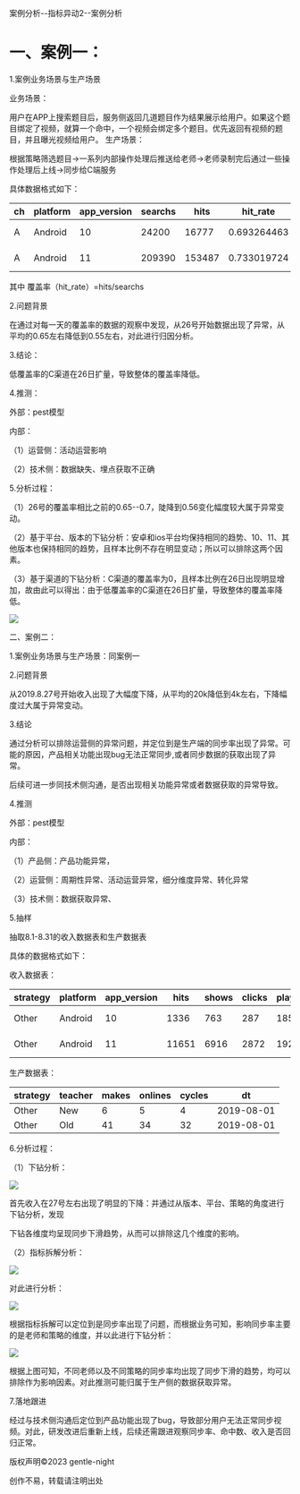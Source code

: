 案例分析--指标异动2--案例分析

# 一、案例一：

1.案例业务场景与生产场景

业务场景：

用户在APP上搜索题目后，服务侧返回几道题目作为结果展示给用户。如果这个题目绑定了视频，就算一个命中，一个视频会绑定多个题目。优先返回有视频的题目，并且曝光视频给用户。
生产场景：

根据策略筛选题目->一系列内部操作处理后推送给老师->老师录制完后通过一些操作处理后上线->同步给C端服务

具体数据格式如下：

| ch   | platform | app_version | searchs | hits   | hit_rate    | search_questions | hit_questions | hit_videos | dt         |
| ---- | -------- | ----------- | ------- | ------ | ----------- | ---------------- | ------------- | ---------- | ---------- |
| A    | Android  | 10          | 24200   | 16777  | 0.693264463 | 4840             | 3355.4        | 838.85     | 2018-03-01 |
| A    | Android  | 11          | 209390  | 153487 | 0.733019724 | 41878            | 30697.4       | 7674.35    | 2018-03-01 |

其中  覆盖率（hit_rate）=hits/searchs

2.问题背景

​	 在通过对每一天的覆盖率的数据的观察中发现，从26号开始数据出现了异常，从平均的0.65左右降低到0.55左右，对此进行归因分析。

3.结论：

低覆盖率的C渠道在26日扩量，导致整体的覆盖率降低。

4.推测：

外部：pest模型

内部：

（1）运营侧：活动运营影响

（2）技术侧：数据缺失、埋点获取不正确

5.分析过程：

（1）26号的覆盖率相比之前的0.65--0.7，陡降到0.56变化幅度较大属于异常变动。

（2）基于平台、版本的下钻分析：安卓和ios平台均保持相同的趋势、10、11、其他版本也保持相同的趋势，且样本比例不存在明显变动；所以可以排除这两个因素。

（3）基于渠道的下钻分析：C渠道的覆盖率为0，且样本比例在26日出现明显增加，故由此可以得出：由于低覆盖率的C渠道在26日扩量，导致整体的覆盖率降低。

![](https://pic-stored.oss-cn-beijing.aliyuncs.com/image/%E7%BB%B4%E5%BA%A6%E4%B8%8B%E9%92%BB1.png)



二、案例二：

1.案例业务场景与生产场景：同案例一



2.问题背景

​	 从2019.8.27号开始收入出现了大幅度下降，从平均的20k降低到4k左右，下降幅度过大属于异常变动。

3.结论

​	通过分析可以排除运营侧的异常问题，并定位到是生产端的同步率出现了异常。可能的原因，产品相关功能出现bug无法正常同步,或者同步数据的获取出现了异常。

​	后续可进一步同技术侧沟通，是否出现相关功能异常或者数据获取的异常导致。

4.推测

外部：pest模型

内部：

（1）产品侧：产品功能异常，

（2）运营侧：周期性异常、活动运营异常，细分维度异常、转化异常

（3）技术侧：数据获取异常、

5.抽样

抽取8.1-8.31的收入数据表和生产数据表

具体的数据格式如下：

收入数据表：

| strategy | platform | app_version | hits  | shows | clicks | plays | pays | pay_mount | dt         |
| -------- | -------- | ----------- | ----- | ----- | ------ | ----- | ---- | --------- | ---------- |
| Other    | Android  | 10          | 1336  | 763   | 287    | 185   | 33   | 330       | 2019-08-01 |
| Other    | Android  | 11          | 11651 | 6916  | 2872   | 1925  | 432  | 4320      | 2019-08-01 |

生产数据表：

| strategy | teacher | makes | onlines | cycles | dt         |
| -------- | ------- | ----- | ------- | ------ | ---------- |
| Other    | New     | 6     | 5       | 4      | 2019-08-01 |
| Other    | Old     | 41    | 34      | 32     | 2019-08-01 |



6.分析过程：

（1）下钻分析：

![](https://pic-stored.oss-cn-beijing.aliyuncs.com/image/%E6%A1%88%E4%BE%8B%E4%BA%8C01.png)

首先收入在27号左右出现了明显的下降：并通过从版本、平台、策略的角度进行下钻分析，发现

下钻各维度均呈现同步下滑趋势，从而可以排除这几个维度的影响。

（2）指标拆解分析：

![](https://pic-stored.oss-cn-beijing.aliyuncs.com/image/%E4%B8%9A%E5%8A%A1%E6%8B%86%E8%A7%A3.png)

对此进行分析：

![](https://pic-stored.oss-cn-beijing.aliyuncs.com/image/%E6%A1%88%E4%BE%8B%E4%BA%8C02.png)



根据指标拆解可以定位到是同步率出现了问题，而根据业务可知，影响同步率主要的是老师和策略的维度，并以此进行下钻分析：

![](https://pic-stored.oss-cn-beijing.aliyuncs.com/image/%E7%AD%96%E7%95%A5%E4%B8%8E%E8%80%81%E5%B8%88.png)



​		根据上图可知，不同老师以及不同策略的同步率均出现了同步下滑的趋势，均可以排除作为影响因素。对此推测可能归属于生产侧的数据获取异常。

7.落地跟进

​		经过与技术侧沟通后定位到产品功能出现了bug，导致部分用户无法正常同步视频。对此，研发改进后重新上线，后续还需跟进观察同步率、命中数、收入是否回归正常。



版权声明©2023 gentle-night

创作不易，转载请注明出处